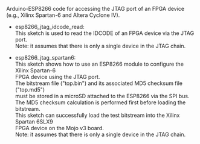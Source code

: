 Arduino-ESP8266 code for accessing the JTAG port of an FPGA device <br>
(e.g., Xilinx Spartan-6 and Altera Cyclone IV). 

- esp8266_jtag_idcode_read: <br>
This sketch is used to read the IDCODE of an FPGA device via the JTAG port. <br>
Note: it assumes that there is only a single device in the JTAG chain. <br>

- esp8266_jtag_spartan6: <br>
This sketch shows how to use an ESP8266 module to configure the Xilinx Spartan-6 <br>
FPGA device using the JTAG port. <br>
The bitstream file ("top.bin") and its associated MD5 checksum file ("top.md5") <br>
must be stored in a microSD attached to the ESP8266 via the SPI bus.<br>
The MD5 checksum calculation is performed first before loading the bitstream.<br>
This sketch can successfully load the test bitstream into the Xilinx Spartan 6SLX9 <br>
FPGA device on the Mojo v3 board. <br>
Note: it assumes that there is only a single device in the JTAG chain. <br>

